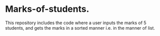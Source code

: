 # Marks-of-students.
This repository includes the code where a user inputs the marks of 5 students, and gets the marks in a sorted manner i.e. in the manner of list.
